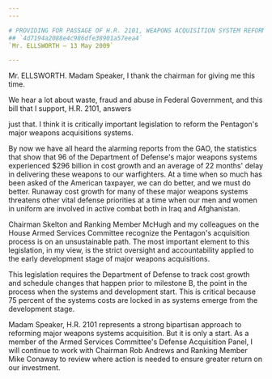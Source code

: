 ```yaml
---
---

# PROVIDING FOR PASSAGE OF H.R. 2101, WEAPONS ACQUISITION SYSTEM REFORM  THROUGH ENHANCING TECHNICAL KNOWLEDGE AND OVERSIGHT ACT OF 2009
## `4d7194a2088e4c986dfe38901a57eea4`
`Mr. ELLSWORTH — 13 May 2009`

---
```



Mr. ELLSWORTH. Madam Speaker, I thank the chairman for giving me this 
time.

We hear a lot about waste, fraud and abuse in Federal Government, and 
this bill that I support, H.R. 2101, answers


just that. I think it is critically important legislation to reform the 
Pentagon's major weapons acquisitions systems.

By now we have all heard the alarming reports from the GAO, the 
statistics that show that 96 of the Department of Defense's major 
weapons systems experienced $296 billion in cost growth and an average 
of 22 months' delay in delivering these weapons to our warfighters. At 
a time when so much has been asked of the American taxpayer, we can do 
better, and we must do better. Runaway cost growth for many of these 
major weapons systems threatens other vital defense priorities at a 
time when our men and women in uniform are involved in active combat 
both in Iraq and Afghanistan.

Chairman Skelton and Ranking Member McHugh and my colleagues on the 
House Armed Services Committee recognize the Pentagon's acquisition 
process is on an unsustainable path. The most important element to this 
legislation, in my view, is the strict oversight and accountability 
applied to the early development stage of major weapons acquisitions.

This legislation requires the Department of Defense to track cost 
growth and schedule changes that happen prior to milestone B, the point 
in the process when the systems and development start. This is critical 
because 75 percent of the systems costs are locked in as systems emerge 
from the development stage.

Madam Speaker, H.R. 2101 represents a strong bipartisan approach to 
reforming major weapons systems acquisition. But it is only a start. As 
a member of the Armed Services Committee's Defense Acquisition Panel, I 
will continue to work with Chairman Rob Andrews and Ranking Member Mike 
Conaway to review where action is needed to ensure greater return on 
our investment.
